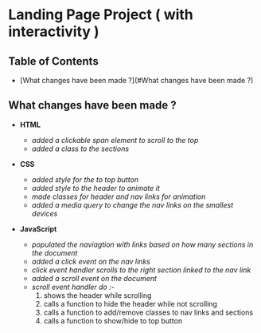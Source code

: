 # Landing Page Project ( with interactivity )

## Table of Contents

* [What changes have been made ?](#What changes have been made ?)

## What changes have been made ?

- **HTML**
	- *added a clickable span element to scroll to the top*
	- *added a class to the sections*
	
- **CSS**
	- *added style for the to top button*
	- *added style to the header to animate it*
	- *made classes for header and nav links for animation*
	- *added a media query to change the nav links on the smallest devices*
	
- **JavaScript**
	- *populated the naviagtion with links based on how many sections in the document*
	- *added a click event on the nav links*
	- *click event handler scrolls to the right section linked to the nav link*
	- *added a scroll event on the document*
	- *scroll event handler do :-* 
		1. shows the header while scrolling
		2. calls a function to hide the header while not scrolling 
		3. calls a function to add/remove classes to nav links and sections 
		4. calls a function to show/hide to top button 
	
	
